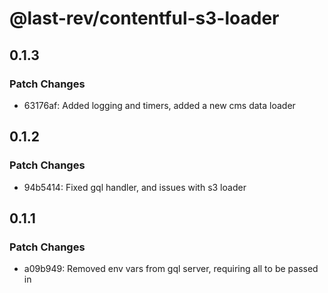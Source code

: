 # @last-rev/contentful-s3-loader

## 0.1.3

### Patch Changes

- 63176af: Added logging and timers, added a new cms data loader

## 0.1.2

### Patch Changes

- 94b5414: Fixed gql handler, and issues with s3 loader

## 0.1.1

### Patch Changes

- a09b949: Removed env vars from gql server, requiring all to be passed in
